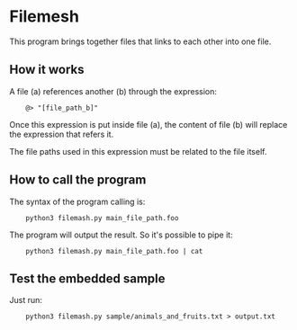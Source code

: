 # Filemesh

This program brings together files that links to each other into one file.

## How it works
	
A file (a) references another (b) through the expression:
```
	@> "[file_path_b]"
```
Once this expression is put inside file (a), the content of file (b) will replace the expression that refers it.

The file paths used in this expression must be related to the file itself.

## How to call the program

The syntax of the program calling is:
```
	python3 filemash.py main_file_path.foo
```

The program will output the result. So it's possible to pipe it:

```
	python3 filemash.py main_file_path.foo | cat
```
## Test the embedded sample

Just run:
```
	python3 filemash.py sample/animals_and_fruits.txt > output.txt
```